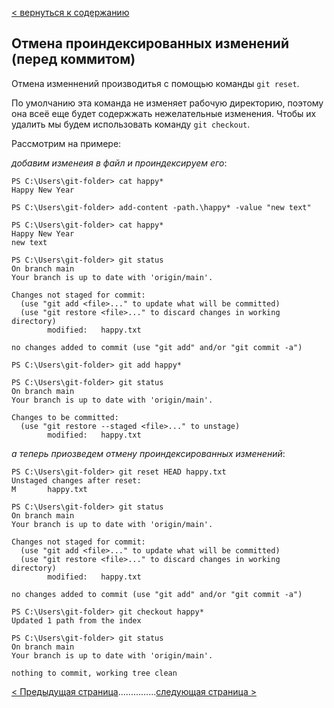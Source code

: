 [< вернуться к содержанию](./readme.md)

## Отмена проиндексированных изменений (перед коммитом)

Отмена изменнений производитья с помощью команды `git reset`.

По умолчанию эта команда не изменяет рабочую директорию, поэтому она всеё еще будет содержжать нежелательные изменения. Чтобы их удалить мы будем использовать команду `git checkout`.

Рассмотрим на примере:

_добавим изменеия в файл и проиндексируем его_:

```
PS C:\Users\git-folder> cat happy*
Happy New Year

PS C:\Users\git-folder> add-content -path.\happy* -value "new text"

PS C:\Users\git-folder> cat happy*
Happy New Year
new text

PS C:\Users\git-folder> git status
On branch main
Your branch is up to date with 'origin/main'.

Changes not staged for commit:
  (use "git add <file>..." to update what will be committed)
  (use "git restore <file>..." to discard changes in working directory)
        modified:   happy.txt

no changes added to commit (use "git add" and/or "git commit -a")

PS C:\Users\git-folder> git add happy*

PS C:\Users\git-folder> git status
On branch main
Your branch is up to date with 'origin/main'.

Changes to be committed:
  (use "git restore --staged <file>..." to unstage)
        modified:   happy.txt
```

_а теперь приозведем отмену проиндексированных изменений_:

```
PS C:\Users\git-folder> git reset HEAD happy.txt
Unstaged changes after reset:
M       happy.txt

PS C:\Users\git-folder> git status
On branch main
Your branch is up to date with 'origin/main'.

Changes not staged for commit:
  (use "git add <file>..." to update what will be committed)
  (use "git restore <file>..." to discard changes in working directory)
        modified:   happy.txt

no changes added to commit (use "git add" and/or "git commit -a")

PS C:\Users\git-folder> git checkout happy*
Updated 1 path from the index

PS C:\Users\git-folder> git status
On branch main
Your branch is up to date with 'origin/main'.

nothing to commit, working tree clean
```

[< Предыдущая страница](./break-changes.md)...............[следующая страница >](./commit-reset.md)
